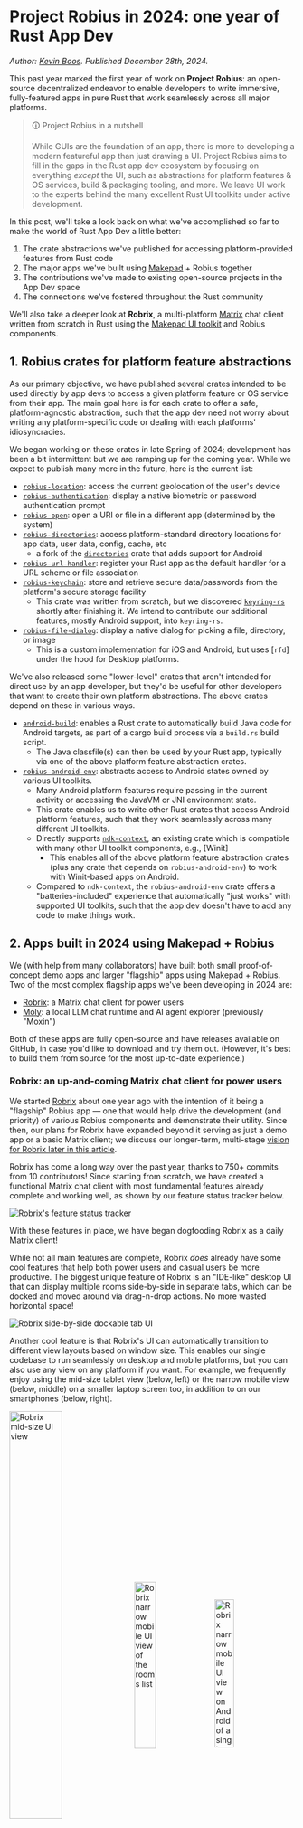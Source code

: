 # Project Robius in 2024: one year of Rust App Dev

*Author: [Kevin Boos](https://github.com/kevinaboos). Published December 28th, 2024.*


This past year marked the first year of work on **Project Robius**: an open-source decentralized endeavor to enable developers to write immersive, fully-featured apps in pure Rust that work seamlessly across all major platforms.

> 🛈 Project Robius in a nutshell
>
> While GUIs are the foundation of an app, there is more to developing a modern featureful app than just drawing a UI.
> Project Robius aims to fill in the gaps in the Rust app dev ecosystem by focusing on everything *except*  the UI, such as abstractions for platform features & OS services, build & packaging tooling, and more.
> We leave UI work to the experts behind the many excellent Rust UI toolkits under active development.

 
In this post, we'll take a look back on what we've accomplished so far to make the world of Rust App Dev a little better:
1. The crate abstractions we've published for accessing platform-provided features from Rust code
2. The major apps we've built using [Makepad] + Robius together
3. The contributions we've made to existing open-source projects in the App Dev space
4. The connections we've fostered throughout the Rust community


We'll also take a deeper look at **Robrix**,  a multi-platform [Matrix](https://matrix.org/) chat client written from scratch in Rust using the [Makepad UI toolkit] and Robius components.


## 1. Robius crates for platform feature abstractions

As our primary objective, we have published several crates intended to be used directly by app devs to access a given platform feature or OS service from their app. The main goal here is for each crate to offer a safe, platform-agnostic abstraction, such that the app dev need not worry about writing any platform-specific code or dealing with each platforms' idiosyncracies.

We began working on these crates in late Spring of 2024; development has been a bit intermittent but we are ramping up for the coming year. While we expect to publish many more in the future, here is the current list:

* [`robius-location`]: access the current geolocation of the user's device
* [`robius-authentication`]: display a native biometric or password authentication prompt
* [`robius-open`]: open a URI or file in a different app (determined by the system)
* [`robius-directories`]: access platform-standard directory locations for app data, user data, config, cache, etc
    * a fork of the [`directories`] crate that adds support for Android
* [`robius-url-handler`]: register your Rust app as the default handler for a URL scheme or file association
* [`robius-keychain`]: store and retrieve secure data/passwords from the platform's secure storage facility
    * This crate was written from scratch, but we discovered [`keyring-rs`] shortly after finishing it. We intend to contribute our additional features, mostly Android support, into `keyring-rs`.
* [`robius-file-dialog`]: display a native dialog for picking a file, directory, or image
    * This is a custom implementation for iOS and Android, but uses [`rfd`] under the hood for Desktop platforms.

We've also released some "lower-level" crates that aren't intended for direct use by an app developer, but they'd be useful for other developers that want to create their own platform abstractions.
The above crates depend on these in various ways.
* [`android-build`]: enables a Rust crate to automatically build Java code for Android targets, as part of a cargo build process via a `build.rs` build script.
    * The Java classfile(s) can then be used by your Rust app, typically via one of the above platform feature abstraction crates.
* [`robius-android-env`]: abstracts access to Android states owned by various UI toolkits.
    * Many Android platform features require passing in the current activity or accessing the JavaVM or JNI environment state.
    * This crate enables us to write other Rust crates that access Android platform features, such that they work seamlessly across many different UI toolkits.
    * Directly supports [`ndk-context`], an existing crate which is compatible with many other UI toolkit components, e.g., [Winit]
        * This enables all of the above platform feature abstraction crates (plus any crate that depends on `robius-android-env`) to work with Winit-based apps on Android.
    * Compared to `ndk-context`, the `robius-android-env` crate offers a "batteries-included" experience that automatically "just works" with supported UI toolkits, such that the app dev doesn't have to add any code to make things work.



## 2. Apps built in 2024 using Makepad + Robius

We (with help from many collaborators) have built both small proof-of-concept demo apps and larger "flagship" apps using Makepad + Robius. Two of the most complex flagship apps we've been developing in 2024 are:
* [Robrix]: a Matrix chat client for power users
* [Moly]: a local LLM chat runtime and AI agent explorer (previously "Moxin")

Both of these apps are fully open-source and have releases available on GitHub, in case you'd like to download and try them out. (However, it's best to build them from source for the most up-to-date experience.)


### Robrix: an up-and-coming Matrix chat client for power users

We started [Robrix] about one year ago with the intention of it being a "flagship" Robius app — one that would help drive the development (and priority) of various Robius components and demonstrate their utility.
Since then, our plans for Robrix have expanded beyond it serving as just a demo app or a basic Matrix client; we discuss our longer-term, multi-stage [vision for Robrix later in this article](#robrix-roadmap-for-2025-and-beyond).

Robrix has come a long way over the past year, thanks to 750+ commits from 10 contributors!
Since starting from scratch, we have created a functional Matrix chat client with most fundamental features already complete and working well, as shown by our feature status tracker below.

![Robrix's feature status tracker](robrix_feature_status_tracker.png)


With these features in place, we have began dogfooding Robrix as a daily Matrix client!

While not all main features are complete, Robrix *does* already have some cool features that help both power users and casual users be more productive.
The biggest unique feature of Robrix is an "IDE-like" desktop UI that can display multiple rooms side-by-side in separate tabs, which can be docked and moved around via drag-n-drop actions.
No more wasted horizontal space!

![Robrix side-by-side dockable tab UI](robrix_desktop_ui.png)

Another cool feature is that Robrix's UI can automatically transition to different view layouts based on window size. This enables our single codebase to run seamlessly on desktop and mobile platforms, but you can also use any view on any platform if you want.
For example, we frequently enjoy using the mid-size tablet view (below, left) or the narrow mobile view (below, middle) on a smaller laptop screen too, in addition to on our smartphones (below, right).

<p float="left">
  <img align="middle" alt="Robrix mid-size UI view" src="robrix_midsize_ui.png" width="43%" />
  <img align="middle" alt="Robrix narrow mobile UI view of the rooms list" src="robrix_mobile_view_rooms_list.png" width="27.5%" />
  <img align="middle" alt="Robrix narrow mobile UI view on Android of a single room" src="robrix_android_view_single_room.png" width="25.9%" />
</p>


Beyond a sleek UI, Robrix also leverages multiple Robius crates for deep integration with the native platform:
* `robius-open` to open URLs, images, and downloaded files
* `robius-location` to obtain and share the user's current location in a Matrix room
* `robius-url-handler` to register Robrix as a default handler for the `matrix:` URL scheme (and others)
* `robius-directories` to ensure that we store app data and cached content in the platform-canonical directories
* `robius-keychain` to store a user's login session tokens (this is a WIP)
* `robius-packaging-commands` to help easily build app bundles for desktop platforms using cargo-packager
* In the future, we'll allow users to mark individual rooms as "secret", such that they are hidden behind an authentication prompt provided by `robius-authentication`


In addition to a sleek UI and robust platform integration, Robrix is highly performant and efficient thanks to its underlying pure-Rust stack and Makepad's emphasis on lightweight, performant code.
Our rough benchmarks show that Robrix can easily achieve over 120 FPS (TODO: measure this) on an older M1 Macbook Pro, even when displaying a dozen rooms side-by-side.
Robrix achieves this while using only around 100MB of system memory, which is less than 25% of what most Electron-based Matrix desktop clients consume.
* TODO: CPU Utilization??

Most importantly, thanks to the power of Makepad and Robius, Robrix has zero platform-specific code.
This makes it easy to maintain and develop features/bugfixes quickly, as you don't have to consider the idiosyncracies of each platform.
Thus, we invite you to check out our codebase and contribute any cool missing features that you'd love to have!


To learn more about Robrix, check out the following:
* [Robrix on GitHub](https://github.com/project-robius/robrix)
* [A recent conference talk about Robrix](https://www.youtube.com/watch?v=DO5C7aITVyU) ([PDF slides](https://github.com/project-robius/files/blob/main/GOSIM%20China%202024/Robrix%20Talk%20GOSIM%20China%20October%2017%2C%202024.pdf))
* [Robrix's Project Tracker on GitHub](https://github.com/orgs/project-robius/projects/4/)
* [Chat with us about Robrix on Matrix](https://matrix.to/#/#robius-robrix:matrix.org)



### Moly: chat with local LLMs and custom AI agents

[Moly] (f.k.a. *Moxin*) is a pure Rust GUI client for running local Large Language Models (LLMs) and chatting with various AI agents.
You can discover, browse, and download major open-source AI models:
![Moly's discover LLM screen](moly_discover_screen.png)
and then chat with them *locally* without contacting any hosted LLM service.
![Moly's LLM chat screen](moly_chat_screen.png)


Like Robrix, Moly was started about one year ago completely from scratch, and has been a significant driver for the development of fundamental Makepad widgets, components, and Robius infrastructure.
For example, Project Robius contributions to Moly and to other projects (at the request of Moly) were driven by these needs:
* Better packaging logic and build configuration, which became [`robius-packaging-commands`].
  * This cooperates with `cargo-packager` to generate Moly app bundles for all 3 major desktop platforms.
* Portable Rust installation & setup "scripts" that run before the GUI app starts, which became [`moly-runner`].
  * This was needed to install and configure the [WasmEdge WASM runtime], which is how Moly runs LLMs locally.
  * This is also useful for setting up the complex WasmEdge + Moly development environment in just one click.
* Many new Makepad widgets: modals, pop-up notifications, sliding panels, draggable sliders, etc.
* Standardized app behaviors to be more platform-compliant and canonical, e.g., proper use of app data directories.



To learn more about Moly, check out [this blog post](https://dev.to/zhanghandong/moly-an-open-source-llm-client-implemented-in-pure-rust-1hmd) that demonstrates more cool features, screenshots, and examples of what you can do with Moly.
Due to constraints from the underlying WasmEdge runtime, Moly currently runs only on major desktop platforms (Linux, macOS, Windows), but support for iOS and Android is planned.



## 3. Select contributions to other Rust app dev projects
In addition to creating, maintaining, and publishing our own crates for Rust app dev, we also strive to contribute to and improve existing crates that are already prominently used in the ecosystem.

* We began using and making contributions to [`cargo-packager`], a packaging solution for Rust apps on Desktop target platforms created and open-sourced by Crab-Nebula, the folks behind the excellent Tauri ecosystem
    * [Our contributions](https://github.com/crabnebula-dev/cargo-packager/pulls?q=author%3Akevinaboos) were mostly minor bugfixes and improvements to allow the packaging infrastructure to be configured more flexibly
    * As previously mentioned, we published [`robius-packaging-commands`], a companion to `cargo-packager` that makes it easier to build & configure complex apps
        * Automatically calculates the set of dependencies for Debian `.deb` packages
        * Automatically handles Makepad configuration and resource/asset discovery & bundling
    * We intend to add support for other Desktop package formats, namely Flatpack
    * We also plan to contribute support for generating mobile app bundles, namely Android


* We have made [myriad major contributions](https://github.com/makepad/makepad/pulls?q=author%3Akevinaboos) to the Makepad UI toolkit, as Robrix and Moly are two of the most complex/demanding apps built in Makepad
    * Improvements to `PortalList`, a virtual viewport list with infinite scrolling
        * Better API with more introspection into the positional & visibility state of items in the list, its scrolling state, and its item caching behavior
        * Efficient implementations of smooth scrolling animations, e.g., jump to bottom or jump to a given item index
        * Redesign how items are stored and indexed, and how visible items are tracked
    * Rich text formatting for displaying both HTML and Markdown content
        * Including support for most formatting-relevant tags: (un)ordered lists, strikethrough/underline, coloring, indentation, blockquote, code, etc.
        * Special handling of interactive components like HTML links, which must preserve external formatting
    * Multiple new widgets: avatar images with text fallback, abstractions over rich (HTML) text and plaintext, modals, sliding panes, etc
    * Make writing event handlers more ergonomic by avoiding mutable borrows when querying views/widgets
    * Redesign of underlying Android platform layer to allow external crates to access Android system states
    * Enable correct discovery of resource/asset files in macOS/iOS app bundles
    * Many improvements to `cargo-makepad`, a build tool to generate mobile app packages
        * Overhaul code to generate Android APKs
        * Properly install/configure the NDK toolchain on all 3 desktop platforms, plus enable building native code (via `cc-rs`)
        * Ensure backwards compatibility with standard Android Studio-managed SDKs
    * An improved app lifecycle model with dedicated events for all lifecycle stages, which is consistent across all platforms
    * Easier and more ergonomic `Actions` (widget-to-widget message events)
        * Plus support for delivering an action to a widget from a background thread or async task context

* [Our contributions](https://github.com/kornelski/rust-security-framework/pull/210) to the [`security-framework`] crate, which offers Rust bindings to Apple's security framework (for TLS, keychain, etc)
    * We added a few missing APIs to enabling updating or deleting keychain items, which we needed to fully implement [`robius-keychain`]

* We implemented a Rust auto-installer and configurer for the [WasmEdge WASM runtime], as mentioned [above](#moly-chat-with-local-llms-and-custom-ai-agents)
    * This massively simplifies both the developer-side build process and the user installation procedure for Moly, which relies on Wasmedge to run LLMs locally.
    * We hope to transform this into the official install script for WasmEdge and upstream it for general usage there, as much of the effort involved was devoted to extracting the precise system configuration required to select and install the proper WasmEdge release.


## 4. Cross-collaboration with other UI and App Dev orgs
Beyond publishing crates and developing apps, we also want to bring together people of all stripes across the Ruist UI and App Dev ecosystem.
To that end, Project Robius hosted an [App Dev unconference](https://2024.rustnl.org/unconf/) at RustNL 2024 (and also GOSIM Beijing 2024), in which a few dozen Rust developers from across the world met up to discuss the shared problems we all face in developing Rust apps and UI toolkits.
We discussed everything from build tooling to text layout, accessibility, Winit compatibility, and more.
A few of the topics & ideas from the unconference(s) have already made it past the discussion phase and have become real projects!
* [`kittest`]: a universal UI testing framework built upon the AccessKit accessibility framework, spearheaded by the eGUI team!
* [Dioxus's work on hotreloading](https://www.reddit.com/r/rust/comments/1ezdjqx/media_i_added_instant_hotreloading_of_some_rust/) not just UI DSL code, but even real Rust code that implements app behavior!
* Feedback given to the Rust project teams, primarily lang, libs, and compiler.
    * We focused on changes to Rust that will make future Rust apps easier to write, with simplified and more ergonomic code patterns for async and more.

In addition, thanks to our colleague Sid Askary, we began monthly meet-ups to chat about ongoing Rust UI & App Dev concerns, and to share ideas, solutions, progress updates.
Attendees vary, but often include teammembers from [Robius](https://robius.rs/), [Makepad](https://makepad.nl/), the [Linebender organization](https://linebender.org/) (behind Xilem and more), [Dioxus](https://dioxuslabs.com/), [eGUI](https://github.com/emilk/egui), [Pax](https://www.pax.dev/), [wgpu](https://github.com/gfx-rs/wgpu), [Slint](https://slint.dev/), and more.
If you're in the Rust App Dev or UI space and would like to join future meetups, consider getting in touch!



## Project Robius Roadmap for 2025

Project Robius in 2025 aims to continue the work we've begun in 2024 to improve the overall app dev experience in Rust.

#### More Rust abstractions for platform features 
As a technical organization, our primary ongoing focus will be to keep creating and publishing as many high-quality platform feature abstraction crates as possible. 
Our targeted platform features include (in rough priority order):
* File/image/media picker (in progress)
* Native system notifications (in progress)
* Toasts, pop-up messages, status bar icons
    * We have implemented this in Makepad, but not with native widgets commonly used on Mobile platforms
* Spawning long-running background tasks/services
* System file/media store
* Native context menus
    * Same status as toasts above.
* Camera access & configuration
* Audio input (microphone)
* System theming choices (e.g., dark mode, key colors)
* Connectivity manager/subscriber
* Power/battery status
* Haptics/vibration


#### Better, more automated build tooling
Another topic dear to our hearts is build tooling.
We aim to improve the state of build tools such that the app developer themself can be relieved from the burden of managing and figuring out platform-specific details, such as which permissions/entitlements their app requires to build and run properly on mobile platforms.
Ideally, we'd like to be able to auto-generate a fully-formed Android XML manifest or Apple `Info.plist` file with all of the necessary permissions that an app requires, without requiring the app dev to possess expert knowledge about the requirements of their app's dependencies and transitive dependencies.

One such idea for realizing this is have each `robius-*` platform feature abstraction crate automatically emit its required permissions during the build process.
Exactly *how* to export and encode this information is still up in the air, but we have discussed leveraging a linker-based approach similar to what [Dioxus's manganis project](https://github.com/DioxusLabs/manganis) does to encode resource/asset paths into special linker sections.
This would allow a top-level tool to run after the `cargo build` process, and inspect the binary's special linker sections in order to automatically generate a full permissions/entitlements file for the given target platform.
We envision that this could also be used for other arbitrary UI toolkits, not just Makepad, as well as emitted by other platform abstraction crates outside of the `robius-*` organization.

 <!-- that deeply nested crates in the dependency graph have, e.g., location permissions. For this, we can mention Dioxus's approach towards resource management by leveraging special linker sections, which we can also leverage for enumerating and specifying required permissions in a standardized way.  -->




#### Effortless integration with other UI toolkits
In addition, we wish to explore deeper integration and first-class compatibility (and testing pipelines) with other Rust UI toolkits, e.g., Dioxus, eGUI, and more.
Our first year of development has been centered on Makepad, in the sense that we've built two full-size Makepad apps, contributed significantly to Makepad itself, and have focused on test-driving our crates using Makepad apps (see [`robius-demo-simple`]).
Thus, using Robius components in a Makepad app is quite easy for the app developer.

Now that we have successfully realized several platform feature abstraction crates, we would like to ensure that these can be easily utilized by apps built in other UI toolkits.
For example, one specific secondary goal for this year is to explore how `robius-*` crates could comprise Dioxus's [`dioxus-std`] library and fill in the gaps in their mobile platform support.


Another related goal is to design a UI-focused concurrency management library with an interface that helps app devs easily write high-performance apps that never block or bog down the main UI thread with long-running operations.
We envision easy interfaces to offload code to background threads or async tasks, as well as for exchanging data between these background contexts and the performance-sensitive the UI main thread.
The inability to easily invoke async functions from the UI main thread (without causing performance hiccups) is a long-running frustration we have had when developing Robrix, as many SDKs are written with a hard dependency on an async executor, typically tokio.


> To understand this concurrency challenge in more detail, [watch this presentation on Robrix (starting from 23:10)](https://youtu.be/DO5C7aITVyU?si=N_10UZBCR5g-w2D4&t=1390) or [check out slides 26-33 here](https://github.com/project-robius/files/blob/main/GOSIM%20China%202024/Robrix%20Talk%20GOSIM%20China%20October%2017%2C%202024.pdf).


A key component of this is an abstraction for a *compile-time token* that statically ensures whether code is executing within the context of the main UI thread context.
Such a type must be both non-`Send` and non-`Sync`, and only possible to construct on the main UI thread.
This token is necessary because most platforms require many of their platform-provided APIs to be invoked on the main thread, and it's significantly better to check this at compile time than via a runtime assertion.
We have realized this for Makepad via a mutable reference to the [context type](https://github.com/makepad/makepad/blob/0084948c176a99740af92a71578543c3fcc0b63f/platform/src/cx.rs#L55) `&mut Cx`, which is created only on the main UI thread and then passed as a mutable reference to all of the [event handlers and draw routines](https://github.com/makepad/makepad/blob/0084948c176a99740af92a71578543c3fcc0b63f/widgets/src/widget.rs#L45-L110).


While this sort of concurrency library and statically-determinable thread context abstraction is highly desirable, it is also admittedly a longer-term goal that merits major effort beyond just 2025.


#### Organizing more conferences & meet-ups
On the organizational side, we intend to sponsor two more conferences for open-source Rust development and host informal Rust app dev unconferences co-located with those conferences. 
The first will be [RustWeek 2025](https://rustweek.org/) (formerly "RustNL") in the Netherlands in May, and the second will be [GOSIM China](https://china2024.gosim.org/) in autumn 2025.
With these (un)conferences, we aim to bring community members together again to collaborate, share ideas, and further advance the state-of-the-art for App Dev and UI in Rust.



## Robrix Roadmap for 2025 and beyond

While Robrix is off to a strong start, we still have a long way to go.
We have planned several high-level phases of Robrix development over the next 18-24 months:
1. Release an alpha version of Robrix with most fundamental Matrix features available.
    * Realize sufficient functionality to be usable as a daily driver, but not yet to be a complete replacement for existing clients.
    * This is nearly complete! See [Milestone 1](https://github.com/project-robius/robrix/milestone/1) on our GitHub page.
2. Publish Robrix v1.0 with full Matrix functionality, for "power" users.
    * Offer a responsive UI design with a dockable, multi-tab view of many rooms side-by-side, which also adapts to varying screen sizes (mobile, desktop, etc).
        * ✅ This is already complete! ([as described above](#robrix-an-up-and-coming-matrix-chat-client-for-power-users))
    * Achieve feature parity with existing major clients, including administrative features like a full settings pane, session management, room creation/admin, message search, threads, spaces, etc.
        * See [Milestone 2](https://github.com/project-robius/robrix/milestone/2) on our GitHub page for more details.
        * Generally, these features are *not* drivers of Robius development, as they don't require complex platform features, so they were initially lower priority.
    * Distribute Robrix app bundles to platform app stores and package managers.
3. Integrate local LLM runtimes (like [Moly](#moly-chat-with-local-llms-and-custom-ai-agents)) for powerful, advanced convenience features.
    * LLMs or AI agents can summarize conversations, analyze important topics, and extract key action items from "what you missed" after a holiday.
        > Here's an example UI prototype:
        >
        > <img alt="A prototype UI design for AI LLMs alongside Matrix rooms in Robrix" src="robrix_moly_prototype.png" width="45%" />
    * AI chatbots can assist newcomers in large open-source projects by auto-answering FAQs, either privately or publicly to allow for additional interaction from real expert users.
    * Key point: *fully-local* LLM runtimes **cannot jeopardize E2EE rooms or user data sovereignty**.
4. Go beyond Matrix: Robrix as a central "hub" for federated & open-source services
    * Collect multiple services into a unified app view, including ActivityPub-based microblogs (e.g., [Mastodon]), views of source code and related issues/pull requests, discussion forums (e.g., [Lemmy]), and more. 
        * The exact set of supported services are TBD.
    * The availability of many services in a single app context can enable unique combo features, such as a combined activity feed of notifications + news from various sources, or easy one-click broadcasting of project updates to multiple communities across different services.


5. *[Long-term]* Explore how to use decentralized identity providers like [OpenWallet] to login to Robrix-supported services.
    * Use Robrix as the first experimental testing ground for integrating a device-local wallet app as an ID provider for Matrix authentication. 
    * For more info, check out [this presentation by Wenjing Chu, an OpenWallet expert](https://www.youtube.com/watch?v=eq9pnYB5-Xk) from the Matrix Conference 2024.


While many of these are larger endeavors, we anticipate being able to complete at least milestones 1, 2, and 3 by the end of this coming year.


## Acknowledgments
If you made it this far, thanks for reading! You must be a true fan of Rust app dev 😊!

Before we depart, I'd like to thank the following key people who have been instrumental to the success of Project Robius over the past year.

* The Makepad team: [Rik Arends](https://x.com/rikarends), [Eddy Bruël](https://github.com/ejpbruel2), [Sebastian Michailidis](https://twitter.com/SebMichailidis)
* [Klim Tsoutsman](https://github.com/tsoutsman)
* [WyeWorks](https://www.wyeworks.com/) developers: [Jorge Bejar](https://github.com/jmbejar),  [Julián Montes de Oca](https://github.com/joulei), [Facundo Mendizábal](https://github.com/fmzbl)
* [Alex Zhang (Zhang Han Dong)](https://github.com/ZhangHanDong) and several contributors overseen by him: [@alanpoon](https://github.com/alanpoon), [@aaravlu](https://github.com/alanpoon), [@tyreseluo](https://github.com/tyreseluo), [@Guocork](https://github.com/Guocork)
* [Cassaundra](https://github.com/cassaundra)
* My colleagues who provide invaluable guidance, technical advice, and community connections: Yue Chen, Edward Tan, Sid Askary, Yong He, Mats Lundgren
* Linebender teammembers, for technical recommendations and serving as a sounding board for exchanging ideas
* [@smarizvi110](https://github.com/smarizvi110) and other miscellaneous contributors from the open-source community



<!-- Links -->
[Robrix]: https://github.com/project-robius/robrix
[Moly]: https://github.com/moxin-org/moly
[Makepad]: https://makepad.nl/
[Makepad UI toolkit]: https://makepad.nl/
[WasmEdge WASM Runtime]: https://wasmedge.org/
[OpenWallet]: https://openwallet.foundation/
[Mastodon]: https://joinmastodon.org/
[Lemmy]: https://join-lemmy.org/
[`moly-runner`]: https://github.com/moxin-org/moly/blob/a82d297b155fa64efd2cdb5d6b14c89148a1c70b/moly-runner/src/main.rs
[`robius-location`]: https://github.com/project-robius/robius-location
[`robius-authentication`]: https://crates.io/crates/robius-authentication
[`robius-open`]: https://crates.io/crates/robius-open
[`robius-directories`]: https://crates.io/crates/robius-directories
[`directories`]: https://crates.io/crates/directories
[`robius-url-handler`]: https://github.com/project-robius/robius-url-handler
[`robius-keychain`]: https://github.com/project-robius/robius-keychain
[`keyring-rs`]: https://crates.io/crates/keyring
[`android-build`]: https://crates.io/crates/android-build
[`robius-android-env`]: https://crates.io/crates/robius-android-env
[`ndk-context`]: https://crates.io/crates/ndk-context
[`Winit`]: https://crates.io/crates/winit
[`robius-packaging-commands`]: https://github.com/project-robius/robius-packaging-commands
[`robius-file-dialog`]: https://github.com/project-robius/robius-file-dialog
[`cargo-packager`]: https://crates.io/crates/cargo-packager 
[`security-framework`]: https://crates.io/crates/security-framework
[`kittest`]: https://crates.io/crates/kittest
[`robius-demo-simple`]: https://github.com/project-robius/robius-demo-simple
[`dioxus-std`]: https://dioxuslabs.com/learn/0.5/contributing/roadmap/#mobile